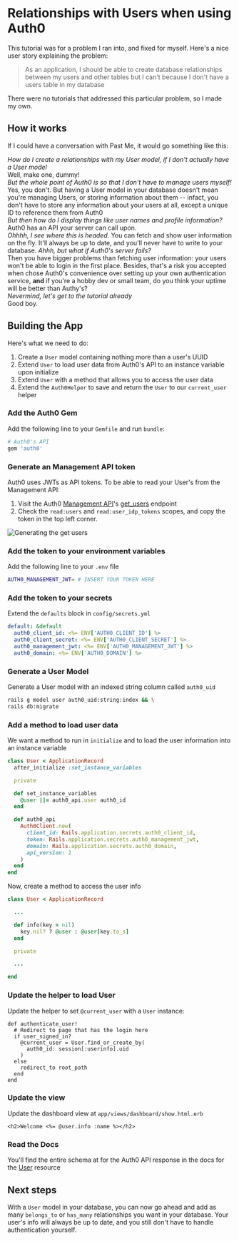 # Relationships with Users when using Auth0

This tutorial was for a problem I ran into, and fixed for myself. Here's a nice user story explaining the problem:

> As an application, I should be able to create database
> relationships between my users and other tables but I can't
> because I don't have a users table in my database

There were no tutorials that addressed this particular problem, so I made my own.

## How it works

If I could have a conversation with Past Me, it would go something like this:

*How do I create a relationships with my User model, if I don't actually have a User model*  
Well, make one, dummy!  
*But the whole point of Auth0 is so that I don't have to manage users myself!*  
Yes, you don't. But having a User model in your database doesn't mean you're managing Users, or storing information about them -- infact, you don't have to store any information about your users at all, except a unique ID to reference them from Auth0  
*But then how do I display things like user names and profile information?*  
Auth0 has an API your server can call upon.  
*Ohhhh, I see where this is headed.*
You can fetch and show user information on the fly. It'll always be up to date, and you'll never have to write to your database.
*Ahhh, but what if Auth0's server fails?*  
Then you have bigger problems than fetching user information: your users won't be able to login in the first place. Besides, that's a risk you accepted when chose Auth0's convenience over setting up your own authentication service, **and** if you're a hobby dev or small team, do you think your uptime will be better than Authy's?  
*Nevermind, let's get to the tutorial already*  
Good boy.

## Building the App

Here's what we need to do:

1. Create a `User` model containing nothing more than a user's UUID
2. Extend `User` to load user data from Auth0's API to an instance variable upon initialize
3. Extend `User` with a method that allows you to access the user data
4. Extend the `Auth0Helper` to save and return the `User` to our `current_user` helper

### Add the Auth0 Gem

Add the following line to your `Gemfile` and run `bundle`:
```ruby
# Auth0's API
gem 'auth0'
```

### Generate an Management API token

Auth0 uses JWTs as API tokens. To be able to read your User's from the Management API:

1. Visit the Auth0 [Management API](https://auth0.com/docs/api/management/v2)'s [get_users](https://auth0.com/docs/api/management/v2#!/Users/get_users) endpoint
2. Check the `read:users` and `read:user_idp_tokens` scopes, and copy the token in the top left corner.

![Generating the get users](http://g.recordit.co/OpGpEozmsv.gif)

### Add the token to your environment variables

Add the following line to your `.env` file

```bash
AUTH0_MANAGEMENT_JWT= # INSERT YOUR TOKEN HERE
```

### Add the token to your secrets

Extend the `defaults` block in `config/secrets.yml`

```yaml
default: &default
  auth0_client_id: <%= ENV['AUTH0_CLIENT_ID'] %>
  auth0_client_secret: <%= ENV['AUTH0_CLIENT_SECRET'] %>
  auth0_management_jwt: <%= ENV['AUTH0_MANAGEMENT_JWT'] %>
  auth0_domain: <%= ENV['AUTH0_DOMAIN'] %>
```

### Generate a User Model

Generate a User model with an indexed string column called `auth0_uid`

```bash
rails g model user auth0_uid:string:index && \
rails db:migrate
```

### Add a method to load user data

We want a method to run in `initialize` and to load the user information into an instance variable

```ruby
class User < ApplicationRecord
  after_initialize :set_instance_variables

  private

  def set_instance_variables
    @user ||= auth0_api.user auth0_id
  end

  def auth0_api
    Auth0Client.new(
      client_id: Rails.application.secrets.auth0_client_id,
      token: Rails.application.secrets.auth0_management_jwt,
      domain: Rails.application.secrets.auth0_domain,
      api_version: 2
    )
  end
end
```

Now, create a method to access the user info

```ruby
class User < ApplicationRecord

  ...

  def info(key = nil)
    key.nil? ? @user : @user[key.to_s]
  end

  private

  ...

end

```

### Update the helper to load User

Update the helper to set `@current_user` with a `User` instance:

```
def authenticate_user!
  # Redirect to page that has the login here
  if user_signed_in?
    @current_user = User.find_or_create_by(
      auth0_id: session[:userinfo].uid
    )
  else
    redirect_to root_path
  end
end
```

### Update the view

Update the dashboard view at `app/views/dashboard/show.html.erb`

```
<h2>Welcome <%= @user.info :name %></h2>
```

### Read the Docs

You'll find the entire schema at for the Auth0 API response in the docs for the [User](https://auth0.com/docs/api/management/v2#!/Users/get_users) resource


## Next steps

With a `User` model in your database, you can now go ahead and add as many `belongs_to` or `has_many` relationships you want in your database. Your user's info will always be up to date, and you still don't have to handle authentication yourself.
